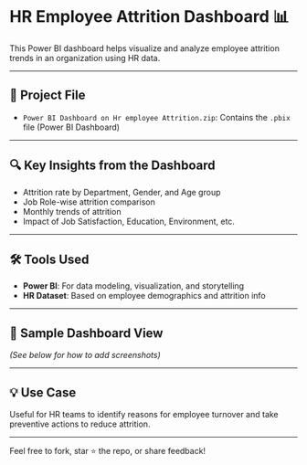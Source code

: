 # HR Employee Attrition Dashboard 📊

This Power BI dashboard helps visualize and analyze employee attrition trends in an organization using HR data.

---

## 📁 Project File
- `Power BI Dashboard on Hr employee Attrition.zip`: Contains the `.pbix` file (Power BI Dashboard)

---

## 🔍 Key Insights from the Dashboard
- Attrition rate by Department, Gender, and Age group
- Job Role-wise attrition comparison
- Monthly trends of attrition
- Impact of Job Satisfaction, Education, Environment, etc.

---

## 🛠️ Tools Used
- **Power BI**: For data modeling, visualization, and storytelling
- **HR Dataset**: Based on employee demographics and attrition info

---

## 📸 Sample Dashboard View
*(See below for how to add screenshots)*

---

## 💡 Use Case
Useful for HR teams to identify reasons for employee turnover and take preventive actions to reduce attrition.

---

Feel free to fork, star ⭐ the repo, or share feedback!

